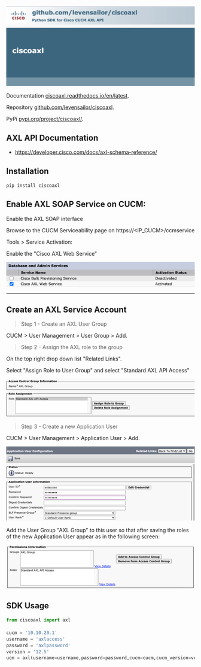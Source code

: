 ![Ciscoaxl](ciscoaxl.png)

Documentation [ciscoaxl.readthedocs.io/en/latest](https://ciscoaxl.readthedocs.io/en/latest).

Repository [github.com/levensailor/ciscoaxl](https://github.com/levensailor/ciscoaxl).

PyPi [pypi.org/project/ciscoaxl/](https://pypi.org/project/ciscoaxl/).

## AXL API Documentation

- https://developer.cisco.com/docs/axl-schema-reference/

## Installation

```bash
pip install ciscoaxl
```

## Enable AXL SOAP Service on CUCM:

Enable the AXL SOAP interface

Browse to the CUCM Serviceability page on https://<IP_CUCM>/ccmservice

Tools > Service Activation:

Enable the "Cisco AXL Web Service"

![Axl Service](2020-06-01-11-13-59.png)

---

## Create an AXL Service Account

> Step 1 - Create an AXL User Group

CUCM > User Management > User Group > Add.

> Step 2 - Assign the AXL role to the group

On the top right drop down list "Related Links". 


Select "Assign Role to User Group" and select "Standard AXL API Access"

![Axl role](2020-06-01-11-29-06.png)


> Step 3 - Create a new Application User

CUCM > User Management > Application User > Add.

![Application User](2020-06-01-11-33-25.png)

Add the User Group "AXL Group" to this user so that after saving the roles of the new Application User appear as in the following screen:

![AXL Group](2020-06-01-11-43-34.png)


## SDK Usage 

```python
from ciscoaxl import axl

cucm = '10.10.20.1'
username = 'axlaccess'
password = 'axlpassword'
version = '12.5'
ucm = axl(username=username,password=password,cucm=cucm,cucm_version=version)
```

